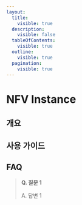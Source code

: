 ```yaml
---
layout:
  title:
    visible: true
  description:
    visible: false
  tableOfContents:
    visible: true
  outline:
    visible: true
  pagination:
    visible: true
---
```


# NFV Instance

## 개요

## 사용 가이드

## FAQ

> **Q. 질문 1**
>
> A. 답변 1
